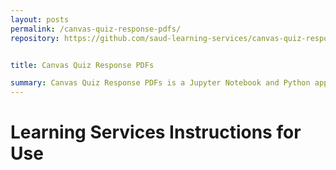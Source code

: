 ```yaml
---
layout: posts
permalink: /canvas-quiz-response-pdfs/
repository: https://github.com/saud-learning-services/canvas-quiz-response-pdfs


title: Canvas Quiz Response PDFs

summary: Canvas Quiz Response PDFs is a Jupyter Notebook and Python application that pulls quiz data from Canvas to create PDF documents containing student answers to essay questions.
---
```


# Learning Services Instructions for Use